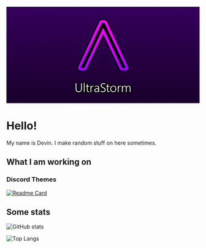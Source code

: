 ![](https://github.com/devinkid1/devinkid1/blob/main/UltraStormCard.png)

# Hello!

My name is Devin. I make random stuff on here sometimes.

## What I am working on

### Discord Themes

[![Readme Card](https://github-readme-stats.vercel.app/api/pin/?username=devinkid1&repo=Pop)](https://github.com/devinkid1/Pop)

## Some stats

![GitHub stats](https://github-readme-stats.vercel.app/api?username=devinkid1)

![Top Langs](https://github-readme-stats.vercel.app/api/top-langs/?username=devinkid1)
